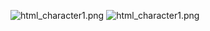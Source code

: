 <p><img alt="html_character1.png" src="Языки\HTML\html_character1.png">
<img alt="html_character1.png" src="Языки\HTML\html_character1.png"></p>